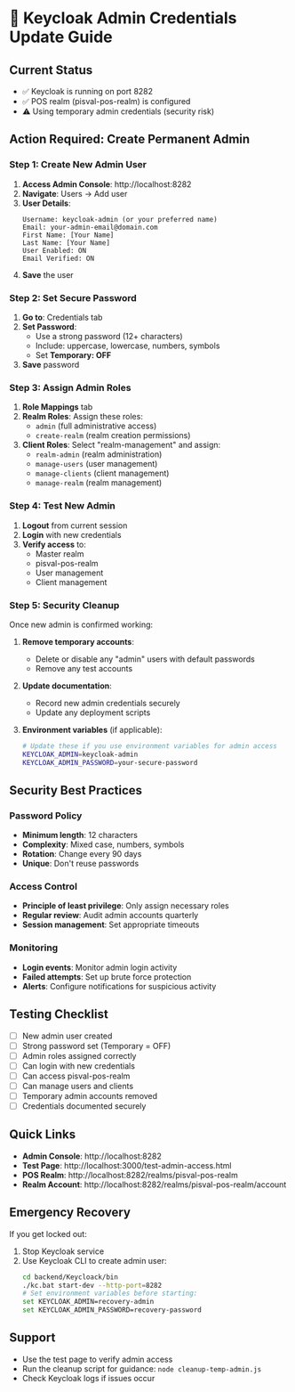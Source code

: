 # 🔐 Keycloak Admin Credentials Update Guide

## Current Status

- ✅ Keycloak is running on port 8282
- ✅ POS realm (pisval-pos-realm) is configured
- ⚠️ Using temporary admin credentials (security risk)

## Action Required: Create Permanent Admin

### Step 1: Create New Admin User

1. **Access Admin Console**: http://localhost:8282
2. **Navigate**: Users → Add user
3. **User Details**:
   ```
   Username: keycloak-admin (or your preferred name)
   Email: your-admin-email@domain.com
   First Name: [Your Name]
   Last Name: [Your Name]
   User Enabled: ON
   Email Verified: ON
   ```
4. **Save** the user

### Step 2: Set Secure Password

1. **Go to**: Credentials tab
2. **Set Password**:
   - Use a strong password (12+ characters)
   - Include: uppercase, lowercase, numbers, symbols
   - Set **Temporary: OFF**
3. **Save** password

### Step 3: Assign Admin Roles

1. **Role Mappings** tab
2. **Realm Roles**: Assign these roles:
   - `admin` (full administrative access)
   - `create-realm` (realm creation permissions)
3. **Client Roles**: Select "realm-management" and assign:
   - `realm-admin` (realm administration)
   - `manage-users` (user management)
   - `manage-clients` (client management)
   - `manage-realm` (realm management)

### Step 4: Test New Admin

1. **Logout** from current session
2. **Login** with new credentials
3. **Verify access** to:
   - Master realm
   - pisval-pos-realm
   - User management
   - Client management

### Step 5: Security Cleanup

Once new admin is confirmed working:

1. **Remove temporary accounts**:

   - Delete or disable any "admin" users with default passwords
   - Remove any test accounts

2. **Update documentation**:

   - Record new admin credentials securely
   - Update any deployment scripts

3. **Environment variables** (if applicable):
   ```bash
   # Update these if you use environment variables for admin access
   KEYCLOAK_ADMIN=keycloak-admin
   KEYCLOAK_ADMIN_PASSWORD=your-secure-password
   ```

## Security Best Practices

### Password Policy

- **Minimum length**: 12 characters
- **Complexity**: Mixed case, numbers, symbols
- **Rotation**: Change every 90 days
- **Unique**: Don't reuse passwords

### Access Control

- **Principle of least privilege**: Only assign necessary roles
- **Regular review**: Audit admin accounts quarterly
- **Session management**: Set appropriate timeouts

### Monitoring

- **Login events**: Monitor admin login activity
- **Failed attempts**: Set up brute force protection
- **Alerts**: Configure notifications for suspicious activity

## Testing Checklist

- [ ] New admin user created
- [ ] Strong password set (Temporary = OFF)
- [ ] Admin roles assigned correctly
- [ ] Can login with new credentials
- [ ] Can access pisval-pos-realm
- [ ] Can manage users and clients
- [ ] Temporary admin accounts removed
- [ ] Credentials documented securely

## Quick Links

- **Admin Console**: http://localhost:8282
- **Test Page**: http://localhost:3000/test-admin-access.html
- **POS Realm**: http://localhost:8282/realms/pisval-pos-realm
- **Realm Account**: http://localhost:8282/realms/pisval-pos-realm/account

## Emergency Recovery

If you get locked out:

1. Stop Keycloak service
2. Use Keycloak CLI to create admin user:
   ```bash
   cd backend/Keycloack/bin
   ./kc.bat start-dev --http-port=8282
   # Set environment variables before starting:
   set KEYCLOAK_ADMIN=recovery-admin
   set KEYCLOAK_ADMIN_PASSWORD=recovery-password
   ```

## Support

- Use the test page to verify admin access
- Run the cleanup script for guidance: `node cleanup-temp-admin.js`
- Check Keycloak logs if issues occur
